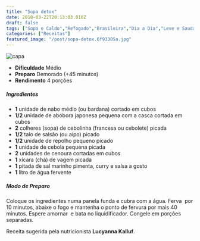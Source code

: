 ```yaml
---
title: "Sopa detox"
date: 2018-03-22T20:13:03.016Z
draft: false
tags: ["Sopa e Caldo","Refogado","Brasileira","Dia a Dia","Leve e Saudável","Alimentação saudável","Dietas detox","Sopa"]
categories: ["Receitas"]
featured_image: "/post/sopa-detox.6f93305a.jpg"
---
```


![capa](/post/sopa-detox.6f93305a.jpg)

*   **Dificuldade** Médio
*   **Preparo** Demorado (+45 minutos)
*   **Rendimento** 4 porções

##### Ingredientes

*   **1** unidade de nabo médio (ou bardana) cortado em cubos
*   **1/2** unidade de abóbora japonesa pequena com a casca cortada em cubos
*   **2** colheres (sopa) de cebolinha (francesa ou cebolete) picada
*   **1/2** talo de salsão (ou aipo) picado
*   **1/2** unidade de repolho pequeno picado
*   **1** unidade de cebola pequena picada
*   **2** unidades de cenoura cortadas em cubos
*   **1** xícara (chá) de vagem picada
*   **1** pitada de sal marinho pimenta, curry e salsa a gosto
*   **1** litro de água fervente

##### Modo de Preparo

Coloque os ingredientes numa panela funda e cubra com a água. Ferva  por 10 minutos, abaixe o fogo e mantenha o ponto de fervura por mais 40 minutos. Espere amornar  e bata no liquidificador. Congele em porções separadas.

Receita sugerida pela nutricionista **Lucyanna Kalluf**.
